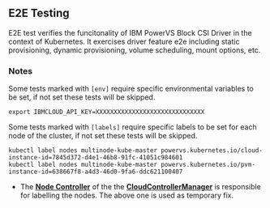 ## E2E Testing
E2E test verifies the funcitonality of IBM PowerVS Block CSI Driver in the context of Kubernetes. It exercises driver feature e2e including static provisioning, dynamic provisioning, volume scheduling, mount options, etc.

### Notes
Some tests marked with `[env]` require specific environmental variables to be set, if not set these tests will be skipped.

```
export IBMCLOUD_API_KEY=XXXXXXXXXXXXXXXXXXXXXXXXXXXXXX
```

Some tests marked with `[labels]` require specific labels to be set for each node of the cluster, if not set these tests will be skipped.
```
kubectl label nodes multinode-kube-master powervs.kubernetes.io/cloud-instance-id=7845d372-d4e1-46b8-91fc-41051c984601
kubectl label nodes multinode-kube-master powervs.kubernetes.io/pvm-instance-id=638667f8-a4d3-46d0-9fa6-ddc621100407
```

- The **[Node Controller](https://kubernetes.io/docs/concepts/architecture/cloud-controller/#node-controller)** of the the **[CloudControllerManager](https://kubernetes.io/docs/concepts/architecture/cloud-controller)** is responsible for labelling the nodes. The above one is used as temporary fix.